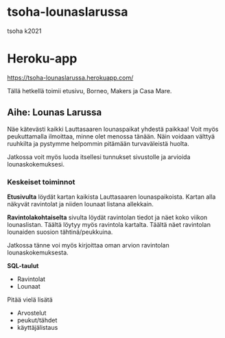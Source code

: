# tsoha-lounaslarussa
tsoha k2021

# Heroku-app
https://tsoha-lounaslarussa.herokuapp.com/

Tällä hetkellä toimii etusivu, Borneo, Makers ja Casa Mare.

## Aihe: Lounas Larussa
Näe kätevästi kaikki Lauttasaaren lounaspaikat yhdestä paikkaa!
Voit myös peukuttamalla ilmoittaa, minne olet menossa tänään. Näin voidaan välttyä ruuhkilta ja pystymme helpommin pitämään turvaväleistä huolta.

Jatkossa voit myös luoda itsellesi tunnukset sivustolle ja arvioida lounaskokemuksesi.

### Keskeiset toiminnot

**Etusivulta** löydät kartan kaikista Lauttasaaren lounaspaikoista.
Kartan alla näkyvät ravintolat ja niiden lounaat listana allekkain. 

**Ravintolakohtaiselta** sivulta löydät ravintolan tiedot ja näet koko viikon lounaslistan. Täältä löytyy myös ravintola kartalta. Täältä näet ravintolan lounaiden suosion tähtinä/peukkuina.

Jatkossa tänne voi myös kirjoittaa oman arvion ravintolan lounaskokemuksesta.

**SQL-taulut**
- Ravintolat
- Lounaat

Pitää vielä lisätä
- Arvostelut
- peukut/tähdet
- käyttäjälistaus